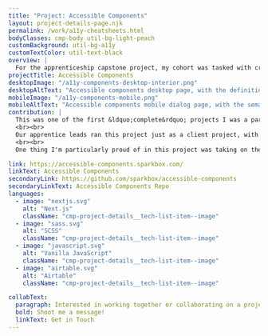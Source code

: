 ```yaml
---
title: "Project: Accessible Components"
layout: project-details-page.njk
permalink: /work/a11y-cheatsheets.html
bodyClasses: cmp-body util-bg-light-peach
customBackground: util-bg-a11y
customTextColor: util-text-black
overview: |
  For the apprenticeship capstone project, my cohort was tasked with creating a site dedicated to accessibility. The four of us built, tested, and deployed the entire site with the help of our apprentice mentors and leads. The site currently features four components, and each component has a code example, semantic requirements, and even common ARIA pitfalls for developers to be aware of.
projectTitle: Accessible Components
desktopImage: "/a11y-components-desktop-interior.png"
desktopAltText: "Accessible components desktop page, with the definition of a dialog component, along with an interactive code sandbox example."
mobileImage: "/a11y-components-mobile.png"
mobileAltText: "Accessible components mobile dialog page, with the semantic elements listed, as well as the ARIA roles and attributes section."
contribution: |
  This was one of the first &ldquo;complete&rdquo; projects I was a part of! As one of the four apprentices with Sparkbox at the time, we had lofty goals to build this site. Our design team created the illustrative style, layout, and some of the functionality. In general, I helped create React components, like the code sandbox and dialog, worked heavily in the SCSS partials, especially to implement light and dark modes, and added Jest as our unit test runner.
  <br><br>
  Our apprentice leads ran this project just as a client project, with scrum ceremonies, a Jira board, and progress demos. I enjoyed our stand-ups and the Jira access because it helped me contextualize my work into the project as whole. There were a few times where we, the apprentices, overwrote each other's work. That was a sign that we had to better communicate our progress and figure out where some of our cards overlapped. I volunteered to lead the final demos (I like to say I was &ldquo;the driver&rdquo;) while the four of us presented our work as a story, instead of separate, chunks of work that happened to merge into the same project. This project was a great opportunity for me to learn about web accessibility as well, getting more familiar with accessibility standards and WCAG requirements.
  <br><br>
  One thing I'm particularly proud of in this project was taking on the Airtable work. I had never worked with databases, and was uncomfortable writing much JavaScript, especially when calling an API. Thankfully, I had lots of help and support from my mentor and project leads. I needed to do several things- write a script to ping our database for a component's data, create tests for that script, and update our current page component to use the returned component data. This work really stretched me and helped me understand how all the bits of a repo work together.

link: https://accessible-components.sparkbox.com/
linkText: Accessible Components
secondaryLink: https://github.com/sparkbox/accessible-components
secondaryLinkText: Accessible Components Repo
languages:
  - image: "nextjs.svg"
    alt: "Next.js"
    className: "cmp-project-details__tech-list-item--image"
  - image: "sass.svg"
    alt: "SCSS"
    className: "cmp-project-details__tech-list-item--image"
  - image: "javascript.svg"
    alt: "Vanilla JavaScript"
    className: "cmp-project-details__tech-list-item--image"
  - image: "airtable.svg"
    alt: "Airtable"
    className: "cmp-project-details__tech-list-item--image"

collabText:
  paragraph: Interested in working together or collaborating on a project?
  bold: Shoot me a message!
  linkText: Get in Touch
---
```

